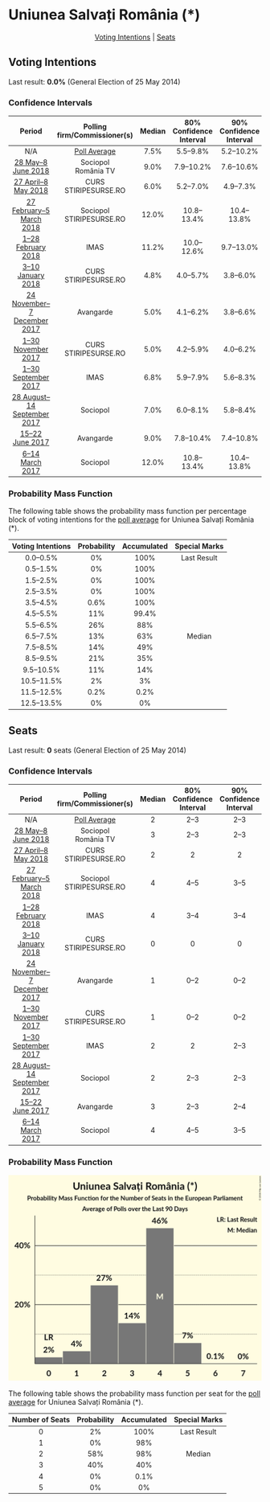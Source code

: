 # Uniunea Salvați România (*)

<p align="center"><a href="#voting-intentions">Voting Intentions</a> | <a href="#seats">Seats</a></p>

## Voting Intentions

Last result: **0.0%** (General Election of 25 May 2014)

### Confidence Intervals

| Period     | Polling firm/Commissioner(s) | Median | 80% Confidence Interval | 90% Confidence Interval | 95% Confidence Interval | 99% Confidence Interval |
|:----------:|:----------------:|:-----------:|:-----------------------:|:-----------------------:|:-----------------------:|:-----------------------:|
| N/A | [Poll Average](average.html) | 7.5% | 5.5–9.8% | 5.2–10.2% | 4.9–10.6% | 4.5–11.3% |
| [28 May–8 June 2018](2018-06-08-Sociopol.html) | Sociopol <br> România TV | 9.0% | 7.9–10.2% | 7.6–10.6% | 7.3–10.9% | 6.9–11.5% |
| [27 April–8 May 2018](2018-05-08-CURS.html) | CURS <br> STIRIPESURSE.RO | 6.0% | 5.2–7.0% | 4.9–7.3% | 4.7–7.6% | 4.3–8.1% |
| [27 February–5 March 2018](2018-03-05-Sociopol.html) | Sociopol <br> STIRIPESURSE.RO | 12.0% | 10.8–13.4% | 10.4–13.8% | 10.1–14.2% | 9.6–14.9% |
| [1–28 February 2018](2018-02-28-IMAS.html) | IMAS | 11.2% | 10.0–12.6% | 9.7–13.0% | 9.4–13.3% | 8.8–14.0% |
| [3–10 January 2018](2018-01-10-CURS.html) | CURS <br> STIRIPESURSE.RO | 4.8% | 4.0–5.7% | 3.8–6.0% | 3.6–6.2% | 3.3–6.7% |
| [24 November–7 December 2017](2017-12-07-Avangarde.html) | Avangarde | 5.0% | 4.1–6.2% | 3.8–6.6% | 3.6–6.9% | 3.2–7.5% |
| [1–30 November 2017](2017-11-30-CURS.html) | CURS <br> STIRIPESURSE.RO | 5.0% | 4.2–5.9% | 4.0–6.2% | 3.8–6.4% | 3.5–6.9% |
| [1–30 September 2017](2017-09-30-IMAS.html) | IMAS | 6.8% | 5.9–7.9% | 5.6–8.3% | 5.4–8.5% | 5.0–9.1% |
| [28 August–14 September 2017](2017-09-14-Sociopol.html) | Sociopol | 7.0% | 6.0–8.1% | 5.8–8.4% | 5.5–8.7% | 5.1–9.3% |
| [15–22 June 2017](2017-06-22-Avangarde.html) | Avangarde | 9.0% | 7.8–10.4% | 7.4–10.8% | 7.1–11.2% | 6.6–11.9% |
| [6–14 March 2017](2017-03-14-Sociopol.html) | Sociopol | 12.0% | 10.8–13.4% | 10.4–13.8% | 10.2–14.2% | 9.6–14.9% |

### Probability Mass Function

The following table shows the probability mass function per percentage block of voting intentions for the [poll average](average.html) for Uniunea Salvați România (*).

| Voting Intentions | Probability | Accumulated | Special Marks |
|:-----------------:|:-----------:|:-----------:|:-------------:|
| 0.0–0.5% | 0% | 100% | Last Result |
| 0.5–1.5% | 0% | 100% |  |
| 1.5–2.5% | 0% | 100% |  |
| 2.5–3.5% | 0% | 100% |  |
| 3.5–4.5% | 0.6% | 100% |  |
| 4.5–5.5% | 11% | 99.4% |  |
| 5.5–6.5% | 26% | 88% |  |
| 6.5–7.5% | 13% | 63% | Median |
| 7.5–8.5% | 14% | 49% |  |
| 8.5–9.5% | 21% | 35% |  |
| 9.5–10.5% | 11% | 14% |  |
| 10.5–11.5% | 2% | 3% |  |
| 11.5–12.5% | 0.2% | 0.2% |  |
| 12.5–13.5% | 0% | 0% |  |


## Seats

Last result: **0** seats (General Election of 25 May 2014)

### Confidence Intervals

| Period     | Polling firm/Commissioner(s) | Median | 80% Confidence Interval | 90% Confidence Interval | 95% Confidence Interval | 99% Confidence Interval |
|:----------:|:----------------:|:------:|:-----------------------:|:-----------------------:|:-----------------------:|:-----------------------:|
| N/A | [Poll Average](average.html) | 2 | 2–3 | 2–3 | 2–3 | 0–3 |
| [28 May–8 June 2018](2018-06-08-Sociopol.html) | Sociopol <br> România TV | 3 | 2–3 | 2–3 | 2–3 | 2–3 |
| [27 April–8 May 2018](2018-05-08-CURS.html) | CURS <br> STIRIPESURSE.RO | 2 | 2 | 2 | 0–2 | 0–2 |
| [27 February–5 March 2018](2018-03-05-Sociopol.html) | Sociopol <br> STIRIPESURSE.RO | 4 | 4–5 | 3–5 | 3–5 | 3–5 |
| [1–28 February 2018](2018-02-28-IMAS.html) | IMAS | 4 | 3–4 | 3–4 | 3–4 | 3–5 |
| [3–10 January 2018](2018-01-10-CURS.html) | CURS <br> STIRIPESURSE.RO | 0 | 0 | 0 | 0 | 0–2 |
| [24 November–7 December 2017](2017-12-07-Avangarde.html) | Avangarde | 1 | 0–2 | 0–2 | 0–2 | 0–2 |
| [1–30 November 2017](2017-11-30-CURS.html) | CURS <br> STIRIPESURSE.RO | 1 | 0–2 | 0–2 | 0–2 | 0–2 |
| [1–30 September 2017](2017-09-30-IMAS.html) | IMAS | 2 | 2 | 2–3 | 2–3 | 0–3 |
| [28 August–14 September 2017](2017-09-14-Sociopol.html) | Sociopol | 2 | 2–3 | 2–3 | 2–3 | 1–3 |
| [15–22 June 2017](2017-06-22-Avangarde.html) | Avangarde | 3 | 2–3 | 2–4 | 2–4 | 2–4 |
| [6–14 March 2017](2017-03-14-Sociopol.html) | Sociopol | 4 | 4–5 | 3–5 | 3–5 | 3–5 |

### Probability Mass Function

![Graph with seats probability mass function not yet produced](average-seats-pmf-uniuneasalvațiromânia.png "Seats Probability Mass Function")

The following table shows the probability mass function per seat for the [poll average](average.html) for Uniunea Salvați România (*).

| Number of Seats | Probability | Accumulated | Special Marks |
|:---------------:|:-----------:|:-----------:|:-------------:|
| 0 | 2% | 100% | Last Result |
| 1 | 0% | 98% |  |
| 2 | 58% | 98% | Median |
| 3 | 40% | 40% |  |
| 4 | 0% | 0.1% |  |
| 5 | 0% | 0% |  |


